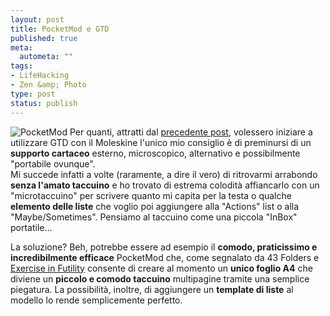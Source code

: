 ```yaml
--- 
layout: post
title: PocketMod e GTD
published: true
meta: 
  autometa: ""
tags: 
- LifeHacking
- Zen &amp; Photo
type: post
status: publish
---
```

![PocketMod](/download/200509082.jpg)
Per quanti, attratti dal [precedente post](http://www.lastknight.com/2005/09/07/introduzione-a-gtd-getting-things-done/), volessero iniziare a utilizzare GTD con il Moleskine l'unico mio consiglio è di preminursi di un **supporto cartaceo** esterno, microscopico, alternativo e possibilmente "portabile ovunque".  
Mi succede infatti a volte (raramente, a dire il vero) di ritrovarmi arrabondo **senza l'amato taccuino** e ho trovato di estrema colodità affiancarlo con un "microtaccuino" per scrivere quanto mi capita per la testa o qualche **elemento delle liste** che voglio poi aggiungere alla "Actions" list o alla "Maybe/Sometimes".  Pensiamo al taccuino come una piccola "InBox" portatile...  

<!--adsense-->

La soluzione? Beh, potrebbe essere ad esempio il **comodo, praticissimo e incredibilmente efficace** PocketMod che, come segnalato da 43 Folders e  [Exercise in Futility](http://www.justinlilly.com/2005/09/06/pocketmod-moleskine-supplicant/)  consente di creare al momento un **unico foglio A4** che diviene un **piccolo e comodo taccuino** multipagine tramite una semplice piegatura. La possibilità, inoltre, di aggiungere un **template di liste** al modello lo rende semplicemente perfetto. 
